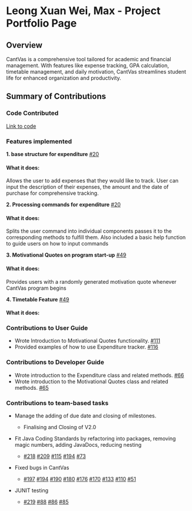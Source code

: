 # Leong Xuan Wei, Max - Project Portfolio Page

## Overview
CantVas is a comprehensive tool tailored for academic and financial management.
With features like expense tracking, GPA calculation, timetable management,
and daily motivation, CantVas streamlines student life for enhanced organization
and productivity.

## Summary of Contributions

### Code Contributed
[Link to code](https://nus-cs2113-ay2324s2.github.io/tp-dashboard/?search=mmaxx15&breakdown=true&sort=groupTitle%20dsc&sortWithin=title&since=2024-02-23&timeframe=commit&mergegroup=&groupSelect=groupByRepos&checkedFileTypes=docs~functional-code~test-code~other&tabOpen=true&tabType=authorship&tabAuthor=Mmaxx15&tabRepo=AY2324S2-CS2113-W13-3%2Ftp%5Bmaster%5D&authorshipIsMergeGroup=false&authorshipFileTypes=docs~functional-code~test-code~other&authorshipIsBinaryFileTypeChecked=false&authorshipIsIgnoredFilesChecked=false)

### Features implemented
**1. base structure for expenditure**
[#20](https://github.com/AY2324S2-CS2113-W13-3/tp/pull/20)
#### What it does:
Allows the user to add expenses that they would like to track. User can input the description of their expenses, the amount and the date of purchase for comprehensive tracking.

**2. Processing commands for expenditure**
[#20](https://github.com/AY2324S2-CS2113-W13-3/tp/pull/20)
#### What it does:
Splits the user command into individual components passes it to the corresponding methods to fulfill them.
Also included a basic help function to guide users on how to input commands

**3. Motivational Quotes on program start-up**
[#49](https://github.com/AY2324S2-CS2113-W13-3/tp/pull/49)
#### What it does:
Provides users with a randomly generated motivation quote whenever CantVas program begins

**4. Timetable Feature**
[#49](https://github.com/AY2324S2-CS2113-W13-3/tp/pull/49)
#### What it does:

### Contributions to User Guide

- Wrote Introduction to Motivational Quotes functionality. [#111](https://github.com/AY2324S2-CS2113-W13-3/tp/pull/111)
- Provided examples of how to use Expenditure tracker. [#116](https://github.com/AY2324S2-CS2113-W13-3/tp/pull/116)

### Contributions to Developer Guide
- Wrote introduction to the Expenditure class and related methods. [#66](https://github.com/AY2324S2-CS2113-W13-3/tp/pull/66) 
- Wrote introduction to the Motivational Quotes class and related methods. [#65](https://github.com/AY2324S2-CS2113-W13-3/tp/pull/65)

### Contributions to team-based tasks

- Manage the adding of due date and closing of milestones.
  - Finalising and Closing of V2.0
- Fit Java Coding Standards by refactoring into packages, removing magic numbers, adding JavaDocs, reducing nesting 
  - [#218](https://github.com/AY2324S2-CS2113-W13-3/tp/pull/218)
    [#209](https://github.com/AY2324S2-CS2113-W13-3/tp/pull/209)
    [#115](https://github.com/AY2324S2-CS2113-W13-3/tp/pull/115)
    [#194](https://github.com/AY2324S2-CS2113-W13-3/tp/pull/107)
    [#73](https://github.com/AY2324S2-CS2113-W13-3/tp/pull/73)

- Fixed bugs in CantVas
  - [#197](https://github.com/AY2324S2-CS2113-W13-3/tp/pull/197)
    [#194](https://github.com/AY2324S2-CS2113-W13-3/tp/pull/194)
    [#190](https://github.com/AY2324S2-CS2113-W13-3/tp/pull/190)
    [#180](https://github.com/AY2324S2-CS2113-W13-3/tp/pull/180)
    [#176](https://github.com/AY2324S2-CS2113-W13-3/tp/pull/176)
    [#170](https://github.com/AY2324S2-CS2113-W13-3/tp/pull/170)
    [#133](https://github.com/AY2324S2-CS2113-W13-3/tp/pull/133) 
    [#110](https://github.com/AY2324S2-CS2113-W13-3/tp/pull/110)
    [#51](https://github.com/AY2324S2-CS2113-W13-3/tp/pull/51)
  
- JUNIT testing
  - [#219](https://github.com/AY2324S2-CS2113-W13-3/tp/pull/219)
    [#88](https://github.com/AY2324S2-CS2113-W13-3/tp/pull/88)
    [#86](https://github.com/AY2324S2-CS2113-W13-3/tp/pull/86)
    [#85](https://github.com/AY2324S2-CS2113-W13-3/tp/pull/85)